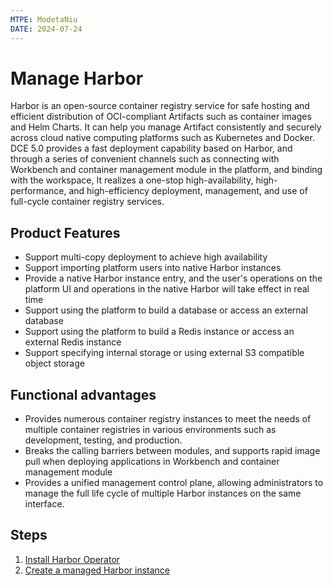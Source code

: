 ```yaml
---
MTPE: ModetaNiu
DATE: 2024-07-24
---
```


# Manage Harbor

Harbor is an open-source container registry service for safe hosting and efficient distribution of OCI-compliant Artifacts 
such as container images and Helm Charts.
It can help you manage Artifact consistently and securely across cloud native computing platforms 
such as Kubernetes and Docker.
DCE 5.0 provides a fast deployment capability based on Harbor, and through a series of convenient channels such as 
connecting with Workbench and container management module in the platform, and binding with the workspace,
It realizes a one-stop high-availability, high-performance, and high-efficiency deployment, management, 
and use of full-cycle container registry services.

## Product Features

- Support multi-copy deployment to achieve high availability
- Support importing platform users into native Harbor instances
- Provide a native Harbor instance entry, and the user's operations on the platform UI and operations in the native Harbor will take effect in real time
- Support using the platform to build a database or access an external database
- Support using the platform to build a Redis instance or access an external Redis instance
- Support specifying internal storage or using external S3 compatible object storage

## Functional advantages

- Provides numerous container registry instances to meet the needs of multiple container registries in various environments 
  such as development, testing, and production.
- Breaks the calling barriers between modules, and supports rapid image pull when deploying applications in Workbench 
  and container management module
- Provides a unified management control plane, allowing administrators to manage the full life cycle of multiple 
  Harbor instances on the same interface.

## Steps

1. [Install Harbor Operator](./operator.md)
1. [Create a managed Harbor instance](./harbor.md)
